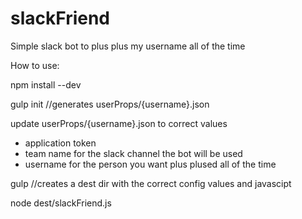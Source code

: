 # slackFriend
Simple slack bot to plus plus my username all of the time

How to use:


npm install --dev

gulp init //generates userProps/{username}.json

update userProps/{username}.json to correct values
* application token
* team name for the slack channel the bot will be used
* username for the person you want plus plused all of the time

gulp //creates a dest dir with the correct config values and javascipt

node dest/slackFriend.js

